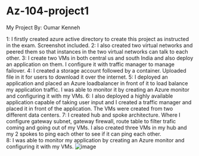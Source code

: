 # Az-104-project1



My Project
By: Oumar Kenneh
 
 
1: I firstly created azure active directory to create this project as instructed in the exam. Screenshot included.
2: I also created two virtual networks and peered them so that instances in the two virtual networks can talk to each other.
3: I create two VMs in both central us and south India and also deploy an application on them. I configure it with traffic manager to manage failover. 
4: I created a storage account followed by a container. Uploaded file in it for users to download it over the internet.
5: I deployed an application and placed an Azure loadbalancer in front of it to load balance my application traffic. I was able to monitor it by creating an Azure monitor and configuring it with my VMs.
6: I also deployed a highly available application capable of taking user input and I created a traffic manager and placed it in front of the application. The VMs were created from two different data centers. 
7: I created hub and spoke architecture. Where I configure gateway subnet, gateway firewall, route table to filter trafic coming and going out of my VMs. I also created three VMs in my hub and my 2 spokes to ping each other to see if it can ping each other.  
8: I was able to monitor my application by creating an Azure monitor and configuring it with my VMs.
![image](https://github.com/nostradamuskenneh/Az-104-project1/assets/94419724/e4a3be6b-f6e6-44f8-9834-b906829ce525)
